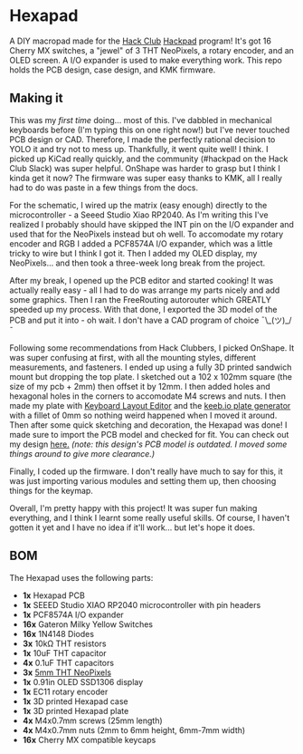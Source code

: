 # Hexapad

A DIY macropad made for the [Hack Club](https://hack.club) [Hackpad](https://hackpad.hackclub.com) program! It's got 16 Cherry MX switches, a "jewel" of 3 THT NeoPixels, a rotary encoder, and an OLED screen. A I/O expander is used to make everything work. This repo holds the PCB design, case design, and KMK firmware.

## Making it

This was my _first time_ doing... most of this. I've dabbled in mechanical keyboards before (I'm typing this on one right now!) but I've never touched PCB design or CAD. Therefore, I made the perfectly rational decision to YOLO it and try not to mess up. Thankfully, it went quite well! I think. I picked up KiCad really quickly, and the community (#hackpad on the Hack Club Slack) was super helpful. OnShape was harder to grasp but I think I kinda get it now? The firmware was super easy thanks to KMK, all I really had to do was paste in a few things from the docs.

For the schematic, I wired up the matrix (easy enough) directly to the microcontroller - a Seeed Studio Xiao RP2040. As I'm writing this I've realized I probably should have skipped the INT pin on the I/O expander and used that for the NeoPixels instead but oh well. To accomodate my rotary encoder and RGB I added a PCF8574A I/O expander, which was a little tricky to wire but I think I got it. Then I added my OLED display, my NeoPixels... and then took a three-week long break from the project.

After my break, I opened up the PCB editor and started cooking! It was actually really easy - all I had to do was arrange my parts nicely and add some graphics. Then I ran the FreeRouting autorouter which GREATLY speeded up my process.
With that done, I exported the 3D model of the PCB and put it into - oh wait. I don't have a CAD program of choice ¯\\\_(ツ)\_/¯

Following some recommendations from Hack Clubbers, I picked OnShape. It was super confusing at first, with all the mounting styles, different measurements, and fasteners. I ended up using a fully 3D printed sandwich mount but dropping the top plate. I sketched out a 102 x 102mm square (the size of my pcb + 2mm) then offset it by 12mm. I then added holes and hexagonal holes in the corners to accomodate M4 screws and nuts. I then made my plate with [Keyboard Layout Editor](https://keyboard-layout-editor.com/) and the [keeb.io plate generator](https://plate.keeb.io/) with a fillet of 0mm so nothing weird happened when I moved it around. Then after some quick sketching and decoration, the Hexapad was done! I made sure to import the PCB model and checked for fit. You can check out my design [here.](https://cad.onshape.com/documents/2133e09e1f245de59bbe7858/w/b4533889f6300572d81eb032/e/b0c575e6e2f32d509dfa7b54) _(note: this design's PCB model is outdated. I moved some things around to give more clearance.)_

Finally, I coded up the firmware. I don't really have much to say for this, it was just importing various modules and setting them up, then choosing things for the keymap.

Overall, I'm pretty happy with this project! It was super fun making everything, and I think I learnt some really useful skills. Of course, I haven't gotten it yet and I have no idea if it'll work... but let's hope it does.


## BOM

The Hexapad uses the following parts:

- **1x** Hexapad PCB
- **1x** SEEED Studio XIAO RP2040 microcontroller with pin headers
- **1x** PCF8574A I/O expander
- **16x** Gateron Milky Yellow Switches
- **16x** 1N4148 Diodes
- **3x** 10kΩ THT resistors
- **1x** 10uF THT capacitor
- **4x** 0.1uF THT capacitors
- **3x** [5mm THT NeoPixels](https://www.adafruit.com/product/1938)
- **1x** 0.91in OLED SSD1306 display
- **1x** EC11 rotary encoder
- **1x** 3D printed Hexapad case
- **1x** 3D printed Hexapad plate
- **4x** M4x0.7mm screws (25mm length)
- **4x** M4x0.7mm nuts (2mm to 6mm height, 6mm-7mm width)
- **16x** Cherry MX compatible keycaps
